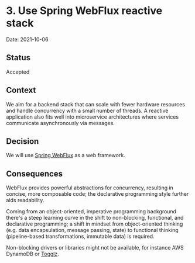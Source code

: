 # 3. Use Spring WebFlux reactive stack

Date: 2021-10-06

## Status

Accepted

## Context

We aim for a backend stack that can scale with fewer hardware resources and handle concurrency with
a small number of threads. A reactive application also fits well into microservice architectures
where services communicate asynchronously via messages.

## Decision

We will use [Spring WebFlux](https://docs.spring.io/spring-framework/docs/current/reference/html/web-reactive.html) as a web framework.

## Consequences

WebFlux provides powerful abstractions for concurrency, resulting in concise, more composable code;
the declarative programming style further aids readability.

Coming from an object-oriented, imperative programming background there's a steep learning curve in
the shift to non-blocking, functional, and declarative programming; a shift in mindset from
object-oriented thinking (e.g. data encapsulation, message passing, state) to functional thinking
(pipeline-based transformations, immutable data) is required.

Non-blocking drivers or libraries might not be available, for instance AWS DynamoDB or
[Togglz](https://github.com/togglz/togglz/issues/360).
